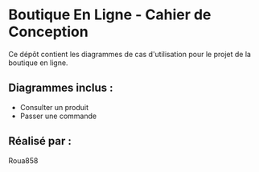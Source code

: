 # Boutique En Ligne - Cahier de Conception

Ce dépôt contient les diagrammes de cas d'utilisation pour le projet de la boutique en ligne.

## Diagrammes inclus :
- Consulter un produit
- Passer une commande

## Réalisé par :
Roua858
